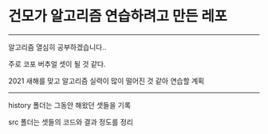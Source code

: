 # 건모가 알고리즘 연습하려고 만든 레포

---

알고리즘 열심히 공부하겠습니다..

주로 코포 버추얼 셋이 될 것 같다.

2021 새해를 맞고 알고리즘 실력이 많이 떨어진 것 같아 연습할 계획

---

history 폴더는 그동안 해왔던 셋들을 기록

src 폴더는 셋들의 코드와 결과 정도를 정리